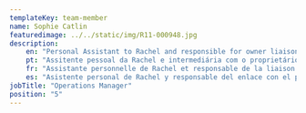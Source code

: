 ```yaml
---
templateKey: team-member
name: Sophie Catlin
featuredimage: ../../static/img/R11-000948.jpg
description: 
    en: "Personal Assistant to Rachel and responsible for owner liaison. With an extensive background in property sales and lettings, Sophie brings vibrancy and a wealth of experience to the team."
    pt: "Assitente pessoal da Rachel e intermediária com o proprietário. Com uma vasta experiência em vendas e arrendamentos de propriedades, Sophie traz vitalidade e uma vasta experiência para a equipa.  "
    fr: "Assistante personnelle de Rachel et responsable de la liaison avec les propriétaires. Avec une vaste expérience dans la vente et la location de propriétés, Sophie apporte du dynamisme et une riche expérience à l'équipe."
    es: "Asistente personal de Rachel y responsable del enlace con el propietario. Con una amplia experiencia en ventas y alquileres de propiedades, Sophie aporta vitalidad y una gran experiencia al equipo."
jobTitle: "Operations Manager"
position: "5"
---
```


